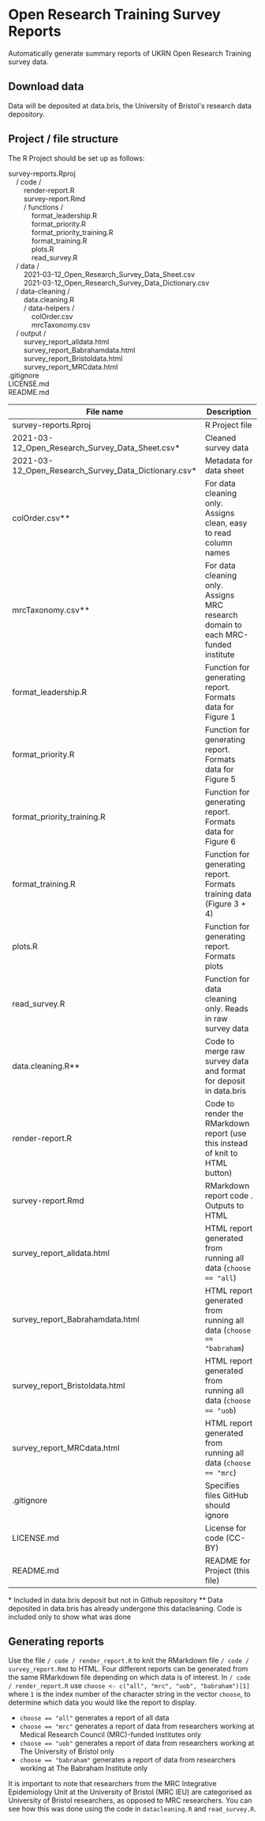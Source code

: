 # Open Research Training Survey Reports
Automatically generate summary reports of UKRN Open Research Training survey data.

## Download data
Data will be deposited at data.bris, the University of Bristol's research data depository.

## Project / file structure
The R Project should be set up as follows:

survey-reports.Rproj<br>
&nbsp;&nbsp;&nbsp;&nbsp;/ code /<br>
&nbsp;&nbsp;&nbsp;&nbsp;&nbsp;&nbsp;&nbsp;&nbsp;render-report.R<br>
&nbsp;&nbsp;&nbsp;&nbsp;&nbsp;&nbsp;&nbsp;&nbsp;survey-report.Rmd<br>
&nbsp;&nbsp;&nbsp;&nbsp;&nbsp;&nbsp;&nbsp;&nbsp;/ functions /<br>
&nbsp;&nbsp;&nbsp;&nbsp;&nbsp;&nbsp;&nbsp;&nbsp;&nbsp;&nbsp;&nbsp;&nbsp;format_leadership.R<br>
&nbsp;&nbsp;&nbsp;&nbsp;&nbsp;&nbsp;&nbsp;&nbsp;&nbsp;&nbsp;&nbsp;&nbsp;format_priority.R<br>
&nbsp;&nbsp;&nbsp;&nbsp;&nbsp;&nbsp;&nbsp;&nbsp;&nbsp;&nbsp;&nbsp;&nbsp;format_priority_training.R<br>
&nbsp;&nbsp;&nbsp;&nbsp;&nbsp;&nbsp;&nbsp;&nbsp;&nbsp;&nbsp;&nbsp;&nbsp;format_training.R<br>
&nbsp;&nbsp;&nbsp;&nbsp;&nbsp;&nbsp;&nbsp;&nbsp;&nbsp;&nbsp;&nbsp;&nbsp;plots.R<br>
&nbsp;&nbsp;&nbsp;&nbsp;&nbsp;&nbsp;&nbsp;&nbsp;&nbsp;&nbsp;&nbsp;&nbsp;read_survey.R<br>
&nbsp;&nbsp;&nbsp;&nbsp;/ data /<br>
&nbsp;&nbsp;&nbsp;&nbsp;&nbsp;&nbsp;&nbsp;&nbsp;2021-03-12_Open_Research_Survey_Data_Sheet.csv<br>
&nbsp;&nbsp;&nbsp;&nbsp;&nbsp;&nbsp;&nbsp;&nbsp;2021-03-12_Open_Research_Survey_Data_Dictionary.csv<br>
&nbsp;&nbsp;&nbsp;&nbsp;/ data-cleaning /<br>
&nbsp;&nbsp;&nbsp;&nbsp;&nbsp;&nbsp;&nbsp;&nbsp;data.cleaning.R<br>
&nbsp;&nbsp;&nbsp;&nbsp;&nbsp;&nbsp;&nbsp;&nbsp;/ data-helpers /<br>
&nbsp;&nbsp;&nbsp;&nbsp;&nbsp;&nbsp;&nbsp;&nbsp;&nbsp;&nbsp;&nbsp;&nbsp;colOrder.csv<br>
&nbsp;&nbsp;&nbsp;&nbsp;&nbsp;&nbsp;&nbsp;&nbsp;&nbsp;&nbsp;&nbsp;&nbsp;mrcTaxonomy.csv<br>
&nbsp;&nbsp;&nbsp;&nbsp;/ output /<br>
&nbsp;&nbsp;&nbsp;&nbsp;&nbsp;&nbsp;&nbsp;&nbsp;survey_report_alldata.html<br>
&nbsp;&nbsp;&nbsp;&nbsp;&nbsp;&nbsp;&nbsp;&nbsp;survey_report_Babrahamdata.html<br>
&nbsp;&nbsp;&nbsp;&nbsp;&nbsp;&nbsp;&nbsp;&nbsp;survey_report_Bristoldata.html<br>
&nbsp;&nbsp;&nbsp;&nbsp;&nbsp;&nbsp;&nbsp;&nbsp;survey_report_MRCdata.html<br>
.gitignore<br>
LICENSE.md<br>
README.md<br>

| File name                                            | Description                                                                      |
| ---------------------------------------------------- | -------------------------------------------------------------------------------- |
| survey-reports.Rproj                                 | R Project file                                                                   |
| 2021-03-12_Open_Research_Survey_Data_Sheet.csv\*     | Cleaned survey data                                                              |
| 2021-03-12_Open_Research_Survey_Data_Dictionary.csv\*| Metadata for data sheet                                                          |
| colOrder.csv\*\*                                     | For data cleaning only. Assigns clean, easy to read column names                 |
| mrcTaxonomy.csv\*\*                                  | For data cleaning only. Assigns MRC research domain to each MRC-funded institute |
| format_leadership.R                                  | Function for generating report. Formats data for Figure 1                        |
| format_priority.R                                    | Function for generating report. Formats data for Figure 5                        |
| format_priority_training.R                           | Function for generating report. Formats data for Figure 6                        |
| format_training.R                                    | Function for generating report. Formats training data (Figure 3 + 4)             |
| plots.R                                              | Function for generating report. Formats plots                                    |
| read_survey.R                                        | Function for data cleaning only. Reads in raw survey data                        |
| data.cleaning.R\*\*                                  | Code to merge raw survey data and format for deposit in data.bris                |
| render-report.R                                      | Code to render the RMarkdown report (use this instead of knit to HTML button)    |
| survey-report.Rmd                                    | RMarkdown report code  . Outputs to HTML                                         |
| survey_report_alldata.html                           | HTML report generated from running all data (`choose == "all`)                   |
| survey_report_Babrahamdata.html                      | HTML report generated from running all data (`choose == "babraham`)              |
| survey_report_Bristoldata.html                       | HTML report generated from running all data (`choose == "uob`)                   |
| survey_report_MRCdata.html                           | HTML report generated from running all data (`choose == "mrc`)                   |
| .gitignore                                           | Specifies files GitHub should ignore                                             |
| LICENSE.md                                           | License for code (CC-BY)                                                         |
| README.md                                            | README for Project (this file)                                                   |

\* Included in data.bris deposit but not in Github repository
\*\* Data deposited in data.bris has already undergone this datacleaning. Code is included only to show what was done

## Generating reports
Use the file `/ code / render_report.R` to knit the RMarkdown file `/ code / survey_report.Rmd` to HTML. Four different reports can be generated from the same RMarkdown file depending on which data is of interest. In `/ code / render_report.R` use `choose <- c("all", "mrc", "uob", "babraham")[1]` where `1` is the index number of the character string in the vector `choose`, to determine which data you would like the report to display.

  * `choose == "all"` generates a report of all data
  * `choose == "mrc"` generates a report of data from researchers working at Medical Research Council (MRC)-funded institutes only
  * `choose == "uob"` generates a report of data from researchers working at The University of Bristol only
  * `choose == "babraham"` generates a report of data from researchers working at The Babraham Institute only
  
It is important to note that researchers from the MRC Integrative Epidemiology Unit at the University of Bristol (MRC IEU) are categorised as University of Bristol researchers, as opposed to MRC researchers. You can see how this was done using the code in `datacleaning.R` and `read_survey.R`.
